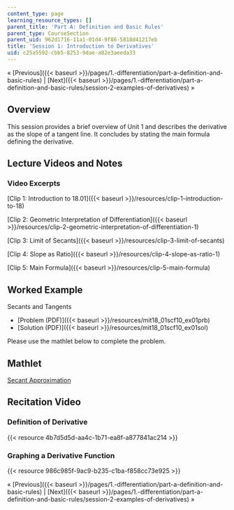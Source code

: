 ```yaml
---
content_type: page
learning_resource_types: []
parent_title: 'Part A: Definition and Basic Rules'
parent_type: CourseSection
parent_uid: 962d1716-11a1-01d4-9f86-5818d41217eb
title: 'Session 1: Introduction to Derivatives'
uid: c25a5592-cbb5-8253-9dae-a82e3aeeda33
---
```


« [Previous]({{< baseurl >}}/pages/1.-differentiation/part-a-definition-and-basic-rules) | [Next]({{< baseurl >}}/pages/1.-differentiation/part-a-definition-and-basic-rules/session-2-examples-of-derivatives) »

Overview
--------

This session provides a brief overview of Unit 1 and describes the derivative as the slope of a tangent line. It concludes by stating the main formula defining the derivative.

Lecture Videos and Notes
------------------------

### Video Excerpts

[Clip 1: Introduction to 18.01]({{< baseurl >}}/resources/clip-1-introduction-to-18)

[Clip 2: Geometric Interpretation of Differentiation]({{< baseurl >}}/resources/clip-2-geometric-interpretation-of-differentiation-1)

[Clip 3: Limit of Secants]({{< baseurl >}}/resources/clip-3-limit-of-secants)

[Clip 4: Slope as Ratio]({{< baseurl >}}/resources/clip-4-slope-as-ratio-1)

[Clip 5: Main Formula]({{< baseurl >}}/resources/clip-5-main-formula)

Worked Example
--------------

Secants and Tangents

*   [Problem (PDF)]({{< baseurl >}}/resources/mit18_01scf10_ex01prb)
*   [Solution (PDF)]({{< baseurl >}}/resources/mit18_01scf10_ex01sol)

Please use the mathlet below to complete the problem.

Mathlet
-------

[Secant Approximation](/ans7870/18/18.01SC/f10/mathlets/secantApproximation.html "Open in a new window.")

Recitation Video
----------------

### Definition of Derivative

{{< resource 4b7d5d5d-aa4c-1b71-ea8f-a877841ac214 >}}

### Graphing a Derivative Function

{{< resource 986c985f-9ac9-b235-c1ba-f858cc73e925 >}}

« [Previous]({{< baseurl >}}/pages/1.-differentiation/part-a-definition-and-basic-rules) | [Next]({{< baseurl >}}/pages/1.-differentiation/part-a-definition-and-basic-rules/session-2-examples-of-derivatives) »